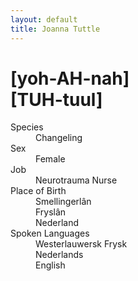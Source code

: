 ```yaml
---
layout: default
title: Joanna Tuttle
---
```

# [yoh-AH-nah]<br>[TUH-tuul]
<dl>
<dt>Species</dt>
<dd>Changeling</dd>
<dt>Sex</dt>
<dd>Female</dd>
<dt>Job</dt>
<dd>Neurotrauma Nurse</dd>
<dt>Place of Birth</dt>
<dd>Smellingerlân</dd>
<dd>Fryslân</dd>
<dd>Nederland</dd>
<dt>Spoken Languages</dt>
<dd>Westerlauwersk Frysk</dd>
<dd>Nederlands</dd>
<dd>English</dd>
</dl>